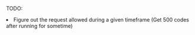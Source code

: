 TODO:
<li>Figure out the request allowed during a given timeframe (Get 500 codes after running for sometime)</li>
